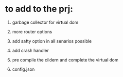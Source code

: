 # to add to the prj:

1. garbage collector for virtual dom
3. more router options

5. add safty option in all senarios possible
6. add crash handler

8. pre compile the cildern and complete the virtual dom
9. config.json